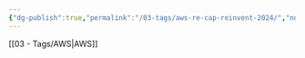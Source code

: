 ```yaml
---
{"dg-publish":true,"permalink":"/03-tags/aws-re-cap-reinvent-2024/","noteIcon":""}
---
```


[[03 - Tags/AWS\|AWS]]